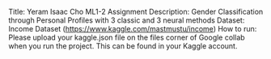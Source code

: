 Title: Yeram Isaac Cho ML1-2 Assignment
Description: Gender Classification through Personal Profiles with 3 classic and 3 neural methods
Dataset: Income Dataset (https://www.kaggle.com/mastmustu/income)
How to run: Please upload your kaggle.json file on the files corner of Google collab when you run the project. This can be found in your Kaggle account.
